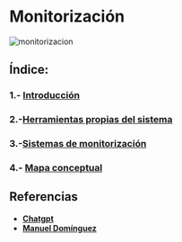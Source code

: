 # Monitorización

![monitorizacion](img/monitorización.jpg)

## Índice:

### 1.- [Introducción](introduccion.md)

### 2.-[Herramientas propias del sistema](herramientas.md)

### 3.-[Sistemas de monitorización](sistemas.md)

### 4.- [Mapa conceptual](mapa.md)

## Referencias

* **[Chatgpt](https://chatgpt.com/)**
* **[Manuel Domínguez](https://github.com/mftienda)**
